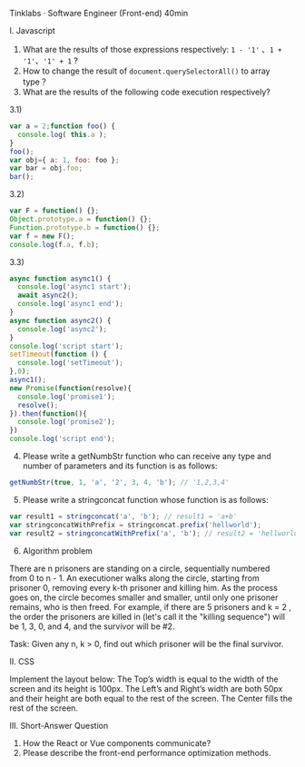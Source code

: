 Tinklabs · Software Engineer (Front-end) 40min

I. Javascript

1. What are the results of those expressions respectively: `1 - '1'` 、`1 + '1'`、`'1' + 1` ? 
2. How to change the result of `document.querySelectorAll()` to array type？
3. What are the results of the following code execution respectively? 

3.1)

```js
var a = 2;function foo() {
  console.log( this.a );
}
foo();
var obj={ a: 1, foo: foo }; 
var bar = obj.foo;
bar();
```

3.2)

```js
var F = function() {};
Object.prototype.a = function() {};
Function.prototype.b = function() {};
var f = new F();
console.log(f.a, f.b);
```

3.3)

```js
async function async1() {
  console.log('async1 start');
  await async2();
  console.log('async1 end');
}
async function async2() {
  console.log('async2');
}
console.log('script start');
setTimeout(function () {
  console.log('setTimeout');
},0);
async1();
new Promise(function(resolve){
  console.log('promise1');
  resolve();
}).then(function(){
  console.log('promise2');
})
console.log('script end');
```

4. Please write a getNumbStr function who can receive any type and number of parameters and its function is as follows:

```js
getNumbStr(true, 1, 'a', '2', 3, 4, 'b'); // '1,2,3,4'
```
5. Please write a stringconcat function whose function is as follows:

```js
var result1 = stringconcat('a', 'b'); // result1 = 'a+b'
var stringconcatWithPrefix = stringconcat.prefix('hellworld');
var result2 = stringconcatWithPrefix('a', 'b'); // result2 = 'hellworld+a+b'
```

6. Algorithm problem

There are n prisoners are standing on a circle, sequentially numbered from 0 to n - 1. An executioner walks along the circle, starting from prisoner 0, removing every k-th prisoner and killing him. As the process goes on, the circle becomes smaller and smaller, until only one prisoner remains, who is then freed. 
For example, if there are 5 prisoners and k = 2 , the order the prisoners are killed in (let's call it the "killing sequence") will be 1, 3, 0, and 4, and the survivor will be #2.

Task: 
Given any n, k > 0, find out which prisoner will be the final survivor.

II. CSS

Implement the layout below:
The Top’s width is equal to the width of the screen and its height is 100px. 
The Left’s and Right’s width are both 50px and their height are both equal to the rest of the screen. 
The Center fills the rest of the screen.

III. Short-Answer Question

1. How the React or Vue components communicate?
2. Please describe the front-end performance optimization methods. 
